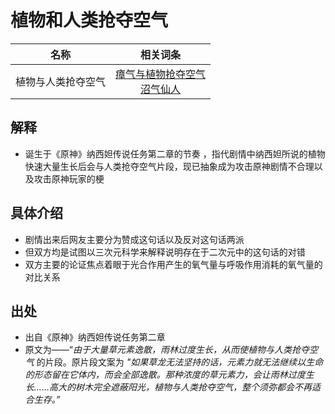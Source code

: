 # 植物和人类抢夺空气   
|名称|相关词条|
|:-:|:-:|
|植物与人类抢夺空气|[瘴气与植物抢夺空气](/gengbaike/植物与瘴气抢夺空气.html)<br/>[沼气仙人](/gengbaike/沼气仙人.html)|

## 解释
- 诞生于《原神》纳西妲传说任务第二章的节奏 ，指代剧情中纳西妲所说的植物快速大量生长后会与人类抢夺空气片段，现已抽象成为攻击原神剧情不合理以及攻击原神玩家的梗
## 具体介绍     
- 剧情出来后网友主要分为赞成这句话以及反对这句话两派
-  但双方均是试图以三次元科学来解释说明存在于二次元中的这句话的对错
- 双方主要的论证焦点着眼于光合作用产生的氧气量与呼吸作用消耗的氧气量的对比关系

## 出处    
- 出自《原神》纳西妲传说任务第二章 
- 原文为——“*由于大量草元素逸散，雨林过度生长，从而使植物与人类抢夺空气* 的片段。原片段文案为 *"如果草龙无法坚持的话，元素力就无法继续以生命的形态留在它体内，而会全部逸散。那种浓度的草元素力，会让雨林过度生长……高大的树木完全遮蔽阳光，植物与人类抢夺空气，整个须弥都会不再适合生存。”*
